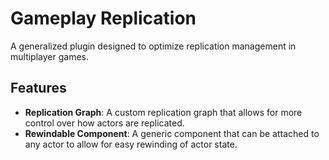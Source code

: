 # Gameplay Replication
A generalized plugin designed to optimize replication management in multiplayer games.

## Features
- **Replication Graph**: A custom replication graph that allows for more control over how actors are replicated.
- **Rewindable Component**: A generic component that can be attached to any actor to allow for easy rewinding of actor state.
